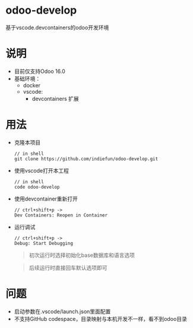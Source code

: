 # odoo-develop
基于vscode.devcontainers的odoo开发环境

# 说明
* 目前仅支持Odoo 16.0
* 基础环境：
    * docker
    * vscode:
        * devcontainers 扩展

# 用法
* 克隆本项目
    ```
    // in shell
    git clone https://github.com/indiefun/odoo-develop.git
    ```
* 使用vscode打开本工程
    ```
    // in shell
    code odoo-develop
    ```
* 使用devcontainer重新打开
    ```
    // ctrl+shift+p ->
    Dev Containers: Reopen in Container
    ```
* 运行调试
    ```
    // ctrl+shift+p ->
    Debug: Start Debugging
    ```
    > 初次运行时选择初始化base数据库和语言选项

    > 后续运行时直接回车默认选项即可

# 问题
* 启动参数在.vscode/launch.json里面配置
* 不支持GitHub codespace，目录映射与本机开发不一样，看不到odoo目录